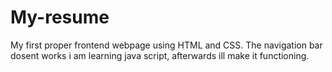 # My-resume
My first proper frontend webpage using HTML and CSS.
The navigation bar dosent works i am learning java script, afterwards ill make it functioning.
